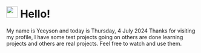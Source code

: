  <h1>
    <img src="https://emojis.slackmojis.com/emojis/images/1643510097/45343/hi.gif?1643510097" width="30"/> 
    Hello!
 </h1>
 <p>
    My name is Yeeyson and today is Thursday, 4 July 2024
    Thanks for visiting my profile, I have some test projects going on others are done learning projects and others are real projects.
    Feel free to watch and use them.
 </p>